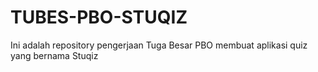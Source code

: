 # TUBES-PBO-STUQIZ
Ini adalah repository pengerjaan Tuga Besar PBO membuat aplikasi quiz yang bernama Stuqiz
